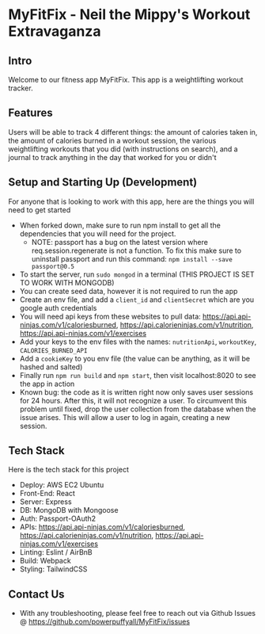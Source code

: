 # MyFitFix - Neil the Mippy's Workout Extravaganza

## Intro
Welcome to our fitness app MyFitFix. This app is a weightlifting workout tracker.

## Features
Users will be able to track 4 different things: the amount of calories taken in, the amount of calories burned in a workout session, the various weightlifting workouts that you did (with instructions on search), and a journal to track anything in the day that worked for you or didn't

## Setup and Starting Up (Development)
For anyone that is looking to work with this app, here are the things you will need to get started
- When forked down, make sure to run npm install to get all the dependencies that you will need for the project.
  - NOTE: passport has a bug on the latest version where req.session.regenerate is not a function. To fix this make sure to uninstall passport and run this command: `npm install --save passport@0.5`
- To start the server, run `sudo mongod` in a terminal (THIS PROJECT IS SET TO WORK WITH MONGODB)
- You can create seed data, however it is not required to run the app
- Create an env file, and add a `client_id` and `clientSecret` which are you google auth credentials
- You will need api keys from these websites to pull data: https://api.api-ninjas.com/v1/caloriesburned, https://api.calorieninjas.com/v1/nutrition, https://api.api-ninjas.com/v1/exercises
- Add your keys to the env files with the names: `nutritionApi`, `workoutKey`, `CALORIES_BURNED_API`
- Add a `cookieKey` to you env file (the value can be anything, as it will be hashed and salted)
- Finally run `npm run build` and `npm start`, then visit localhost:8020 to see the app in action
- Known bug: the code as it is written right now only saves user sessions for 24 hours. After this, it will not recognize a user. To circumvent this problem      until fixed, drop the user collection from the database when the issue arises. This will allow a user to log in again, creating a new session.

## Tech Stack
Here is the tech stack for this project
- Deploy: AWS EC2 Ubuntu
- Front-End: React
- Server: Express
- DB: MongoDB with Mongoose
- Auth: Passport-OAuth2
- APIs: https://api.api-ninjas.com/v1/caloriesburned, https://api.calorieninjas.com/v1/nutrition, https://api.api-ninjas.com/v1/exercises
- Linting: Eslint / AirBnB
- Build: Webpack
- Styling: TailwindCSS

## Contact Us
- With any troubleshooting, please feel free to reach out via Github Issues @ https://github.com/powerpuffyall/MyFitFix/issues
